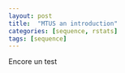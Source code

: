 ```yaml
---
layout: post
title:  "MTUS an introduction"
categories: [sequence, rstats]
tags: [sequence]
---
```


Encore un test

